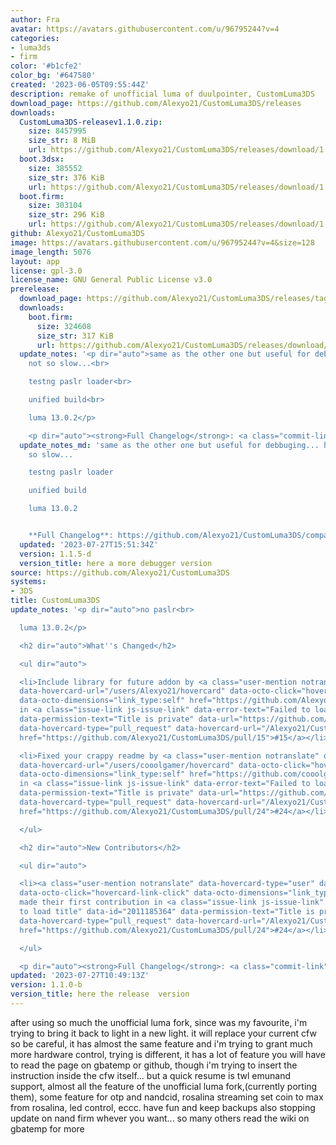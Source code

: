 ```yaml
---
author: Fra
avatar: https://avatars.githubusercontent.com/u/96795244?v=4
categories:
- luma3ds
- firm
color: '#b1cfe2'
color_bg: '#647580'
created: '2023-06-05T09:55:44Z'
description: remake of unofficial luma of duulpointer, CustomLuma3DS
download_page: https://github.com/Alexyo21/CustomLuma3DS/releases
downloads:
  CustomLuma3DS-releasev1.1.0.zip:
    size: 8457995
    size_str: 8 MiB
    url: https://github.com/Alexyo21/CustomLuma3DS/releases/download/1.1.0-b/CustomLuma3DS-releasev1.1.0.zip
  boot.3dsx:
    size: 385552
    size_str: 376 KiB
    url: https://github.com/Alexyo21/CustomLuma3DS/releases/download/1.1.0-b/boot.3dsx
  boot.firm:
    size: 303104
    size_str: 296 KiB
    url: https://github.com/Alexyo21/CustomLuma3DS/releases/download/1.1.0-b/boot.firm
github: Alexyo21/CustomLuma3DS
image: https://avatars.githubusercontent.com/u/96795244?v=4&size=128
image_length: 5076
layout: app
license: gpl-3.0
license_name: GNU General Public License v3.0
prerelease:
  download_page: https://github.com/Alexyo21/CustomLuma3DS/releases/tag/1.1.5-d
  downloads:
    boot.firm:
      size: 324608
      size_str: 317 KiB
      url: https://github.com/Alexyo21/CustomLuma3DS/releases/download/1.1.5-d/boot.firm
  update_notes: '<p dir="auto">same as the other one but useful for debbuging... hopefully
    not so slow...<br>

    testng paslr loader<br>

    unified build<br>

    luma 13.0.2</p>

    <p dir="auto"><strong>Full Changelog</strong>: <a class="commit-link" href="https://github.com/Alexyo21/CustomLuma3DS/compare/1.1.0...1.1.5-d"><tt>1.1.0...1.1.5-d</tt></a></p>'
  update_notes_md: 'same as the other one but useful for debbuging... hopefully not
    so slow...

    testng paslr loader

    unified build

    luma 13.0.2


    **Full Changelog**: https://github.com/Alexyo21/CustomLuma3DS/compare/1.1.0...1.1.5-d'
  updated: '2023-07-27T15:51:34Z'
  version: 1.1.5-d
  version_title: here a more debugger version
source: https://github.com/Alexyo21/CustomLuma3DS
systems:
- 3DS
title: CustomLuma3DS
update_notes: '<p dir="auto">no paslr<br>

  luma 13.0.2</p>

  <h2 dir="auto">What''s Changed</h2>

  <ul dir="auto">

  <li>Include library for future addon by <a class="user-mention notranslate" data-hovercard-type="user"
  data-hovercard-url="/users/Alexyo21/hovercard" data-octo-click="hovercard-link-click"
  data-octo-dimensions="link_type:self" href="https://github.com/Alexyo21">@Alexyo21</a>
  in <a class="issue-link js-issue-link" data-error-text="Failed to load title" data-id="1860434783"
  data-permission-text="Title is private" data-url="https://github.com/Alexyo21/CustomLuma3DS/issues/15"
  data-hovercard-type="pull_request" data-hovercard-url="/Alexyo21/CustomLuma3DS/pull/15/hovercard"
  href="https://github.com/Alexyo21/CustomLuma3DS/pull/15">#15</a></li>

  <li>Fixed your crappy readme by <a class="user-mention notranslate" data-hovercard-type="user"
  data-hovercard-url="/users/cooolgamer/hovercard" data-octo-click="hovercard-link-click"
  data-octo-dimensions="link_type:self" href="https://github.com/cooolgamer">@cooolgamer</a>
  in <a class="issue-link js-issue-link" data-error-text="Failed to load title" data-id="2011185364"
  data-permission-text="Title is private" data-url="https://github.com/Alexyo21/CustomLuma3DS/issues/24"
  data-hovercard-type="pull_request" data-hovercard-url="/Alexyo21/CustomLuma3DS/pull/24/hovercard"
  href="https://github.com/Alexyo21/CustomLuma3DS/pull/24">#24</a></li>

  </ul>

  <h2 dir="auto">New Contributors</h2>

  <ul dir="auto">

  <li><a class="user-mention notranslate" data-hovercard-type="user" data-hovercard-url="/users/cooolgamer/hovercard"
  data-octo-click="hovercard-link-click" data-octo-dimensions="link_type:self" href="https://github.com/cooolgamer">@cooolgamer</a>
  made their first contribution in <a class="issue-link js-issue-link" data-error-text="Failed
  to load title" data-id="2011185364" data-permission-text="Title is private" data-url="https://github.com/Alexyo21/CustomLuma3DS/issues/24"
  data-hovercard-type="pull_request" data-hovercard-url="/Alexyo21/CustomLuma3DS/pull/24/hovercard"
  href="https://github.com/Alexyo21/CustomLuma3DS/pull/24">#24</a></li>

  </ul>

  <p dir="auto"><strong>Full Changelog</strong>: <a class="commit-link" href="https://github.com/Alexyo21/CustomLuma3DS/compare/logo...1.1.0-b"><tt>logo...1.1.0-b</tt></a></p>'
updated: '2023-07-27T10:49:13Z'
version: 1.1.0-b
version_title: here the release  version
---
```

after using so much the unofficial luma fork, since was my favourite, i'm trying to bring it back to light in a new light.
it will replace your current cfw so be careful,
it has almost the same feature and i'm trying to grant much more hardware control, trying is different, it has a lot of feature you will have to read the page on gbatemp or github, though i'm trying to insert the instruction inside the cfw itself...
but a quick resume is twl emunand support, almost all the feature of the unofficial luma fork,(currently porting them), some feature for otp and nandcid, rosalina streaming set coin to max from rosalina, led control, eccc.
have fun and keep backups also stopping update on nand firm whever you want... so many others read the wiki on gbatemp for more
